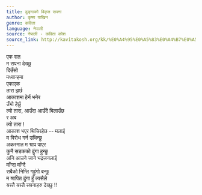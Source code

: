 ```yaml
---
title: ढुङ्गाको विकृत सपना
author: कृष्ण पाख्रिन
genre: कविता
language: नेपाली
source: नेपाली - कविता कोश
source_link: http://kavitakosh.org/kk/%E0%A4%95%E0%A5%83%E0%A4%B7%E0%A5%8D%E0%A4%A3_%E0%A4%AA%E0%A4%BE%E0%A4%96%E0%A5%8D%E0%A4%B0%E0%A4%BF%E0%A4%A8
---
```


एक रात  
म सपना देख्छु  
दिउँसो  
मध्यान्हमा  
एकाएक  
तारा झर्छ  
आकाशमा हेर्न भनेर  
उँभो हेर्छु  
त्यो तारा, आउँदा आउँदै बिलाउँछ  
र अब  
त्यो तारा !  
आकाश भएर थिचिरहेछ -- मलाई  
म विरोध गर्न उभिन्छु  
अकस्मात म श्राप पाएर  
कुनै सडकको ढुंगा हुन्छु  
अनि आउने जाने भद्रजनलाई  
माँग्दा माँग्दै  
सबैको निम्ति गह्रुंगो बन्छु  
म श्रापित ढुंगा हुँ त्यसैले  
यस्तै यस्तै सपनाहरु देख्छु !!
